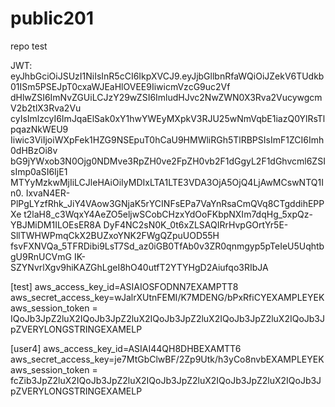 # public201
repo test

JWT: eyJhbGciOiJSUzI1NiIsInR5cCI6IkpXVCJ9.eyJjbGllbnRfaWQiOiJZekV6TUdkb01ISm5PSEJpT0cxaWJEaHlOVEE9IiwicmVzcG9uc2Vf dHlwZSI6ImNvZGUiLCJzY29wZSI6ImludHJvc2NwZWN0X3Rva2VucywgcmV2b2tlX3Rva2Vu cyIsImlzcyI6ImJqaElSak0xY1hwYWEyMXpkV3RJU25wNmVqbE1iazQ0YlRsTlpqazNkWEU9 Iiwic3ViIjoiWXpFek1HZG9NSEpuT0hCaU9HMWliRGh5TlRBPSIsImF1ZCI6Imh0dHBzOi8v bG9jYWxob3N0Ojg0NDMve3RpZH0ve2FpZH0vb2F1dGgyL2F1dGhvcml6ZSIsImp0aSI6IjE1 MTYyMzkwMjIiLCJleHAiOiIyMDIxLTA1LTE3VDA3OjA5OjQ4LjAwMCswNTQ1In0. IxvaN4ER-PlPgLYzfRhk_JiY4VAow3GNjaK5rYCINFsEPa7VaYnRsaCmQVq8CTgddihEPPXe t2laH8_c3WqxY4AeZO5eljwSCobCHzxYdOoFKbpNXIm7dqHg_5xpQz-YBJMiDM1ILOEsER8A DyF4NC2sN0K_0t6xZLSAQIRrHvpGOrtYr5E-SllTWHWPmqCkX2BUZxoYNK2FWgQZpuUOD55H fsvFXNVQa_5TFRDibi9LsT7Sd_az0iGB0TfAb0v3ZR0qnmgyp5pTeIeU5UqhtbgU9RnUCVmG IK-SZYNvrlXgv9hiKAZGhLgeI8hO40utfT2YTYHgD2Aiufqo3RIbJA


[test]
aws_access_key_id=ASIAIOSFODNN7EXAMPTT8
aws_secret_access_key=wJalrXUtnFEMI/K7MDENG/bPxRfiCYEXAMPLEYEK
aws_session_token = IQoJb3JpZ2luX2IQoJb3JpZ2luX2IQoJb3JpZ2luX2IQoJb3JpZ2luX2IQoJb3JpZVERYLONGSTRINGEXAMELP

[user4]
aws_access_key_id=ASIAI44QH8DHBEXAMTT6
aws_secret_access_key=je7MtGbClwBF/2Zp9Utk/h3yCo8nvbEXAMPLEYEK
aws_session_token = fcZib3JpZ2luX2IQoJb3JpZ2luX2IQoJb3JpZ2luX2IQoJb3JpZ2luX2IQoJb3JpZVERYLONGSTRINGEXAMELP
